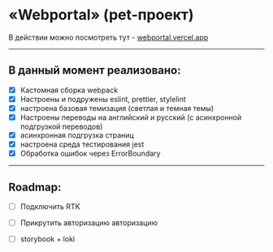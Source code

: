# «Webportal» (pet-проект)

В действии можно посмотреть тут - [webportal.vercel.app](https://webportal-six.vercel.app/)

___

## В данный момент реализовано:

- [x] Кастомная сборка webpack 
- [x] Настроены и подружены eslint, prettier, stylelint
- [x] настроена базовая темизация (светлая и темная темы)
- [x] Настроены переводы на английский и русский (с асинхронной подгрузкой переводов)
- [x] асинхронная подгрузка страниц
- [x] настроена среда тестирования jest
- [x] Обработка ошибок через ErrorBoundary
___
## Roadmap:
- [ ] Подключить RTK
- [ ] Прикрутить авторизацию авторизацию
- [ ] storybook + loki


